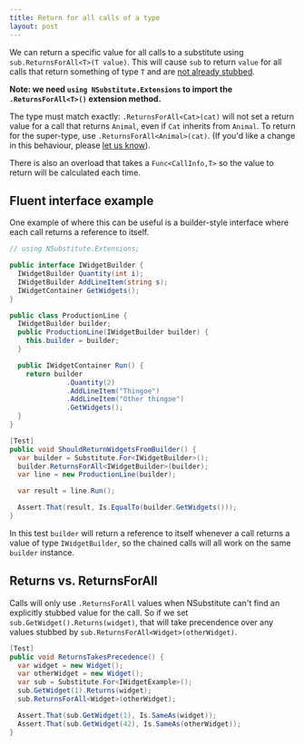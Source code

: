 ```yaml
---
title: Return for all calls of a type
layout: post
---
```


We can return a specific value for all calls to a substitute using `sub.ReturnsForAll<T>(T value)`. This will cause `sub` to return `value` for all calls that return something of type `T` and are [not already stubbed](#returns_vs_returnsforall).

**Note: we need `using NSubstitute.Extensions` to import the `.ReturnsForAll<T>()` extension method.**

The type must match exactly: `.ReturnsForAll<Cat>(cat)` will not set a return value for a call that returns `Animal`, even if `Cat` inherits from `Animal`. To return for the super-type, use `.ReturnsForAll<Animal>(cat)`. (If you'd like a change in this behaviour, please [let us know](https://groups.google.com/forum/#!forum/nsubstitute)).

There is also an overload that takes a `Func<CallInfo,T>` so the value to return will be calculated each time.

## Fluent interface example

One example of where this can be useful is a builder-style interface where each call returns a reference to itself.

<!--
```requiredcode
public interface IWidgetContainer {}
```
-->

```csharp
// using NSubstitute.Extensions;

public interface IWidgetBuilder {
  IWidgetBuilder Quantity(int i); 
  IWidgetBuilder AddLineItem(string s); 
  IWidgetContainer GetWidgets();
}

public class ProductionLine {
  IWidgetBuilder builder;
  public ProductionLine(IWidgetBuilder builder) {
    this.builder = builder;
  }

  public IWidgetContainer Run() {
    return builder
              .Quantity(2)
              .AddLineItem("Thingoe")
              .AddLineItem("Other thingoe")
              .GetWidgets();
  }
}

[Test]
public void ShouldReturnWidgetsFromBuilder() {
  var builder = Substitute.For<IWidgetBuilder>();
  builder.ReturnsForAll<IWidgetBuilder>(builder);
  var line = new ProductionLine(builder);

  var result = line.Run();

  Assert.That(result, Is.EqualTo(builder.GetWidgets()));
}
```

In this test `builder` will return a reference to itself whenever a call returns a value of type `IWidgetBuilder`, so the chained calls will all work on the same `builder` instance.

## Returns vs. ReturnsForAll

Calls will only use `.ReturnsForAll` values when NSubstitute can't find an explicitly stubbed value for the call. So if we set `sub.GetWidget().Returns(widget)`, that will take precendence over any values stubbed by `sub.ReturnsForAll<Widget>(otherWidget)`.

<!--
```requiredcode
public class Widget {}
public interface IWidgetExample {
  Widget GetWidget(int i);
}
```
-->

```csharp
[Test]
public void ReturnsTakesPrecedence() {
  var widget = new Widget();
  var otherWidget = new Widget();
  var sub = Substitute.For<IWidgetExample>();
  sub.GetWidget(1).Returns(widget);
  sub.ReturnsForAll<Widget>(otherWidget);

  Assert.That(sub.GetWidget(1), Is.SameAs(widget));
  Assert.That(sub.GetWidget(42), Is.SameAs(otherWidget));
}
```